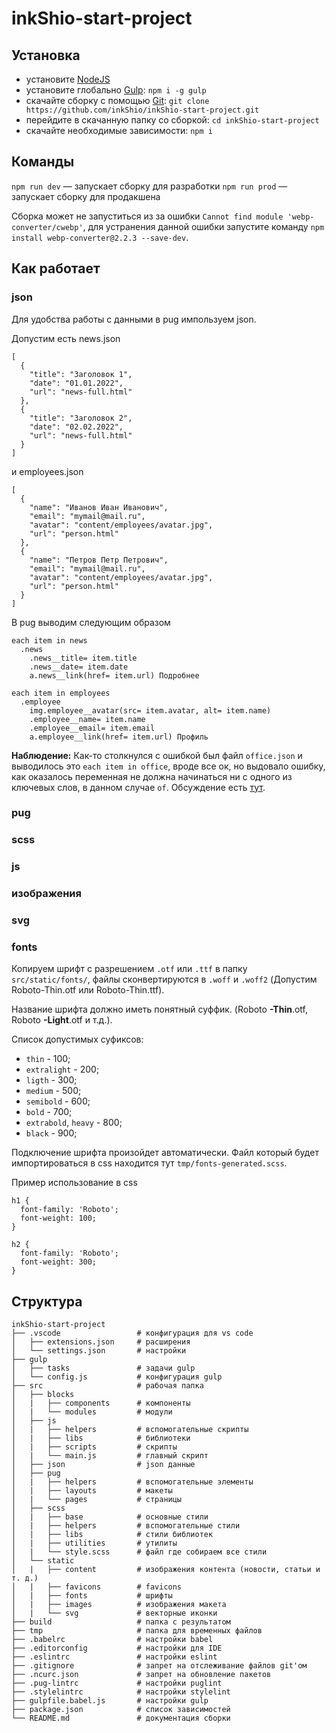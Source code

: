 # inkShio-start-project
## Установка
* установите [NodeJS](https://nodejs.org/en/)
* установите глобально [Gulp](https://gulpjs.com/): `npm i -g gulp`
* скачайте сборку с помощью [Git](https://git-scm.com/downloads): `git clone https://github.com/inkShio/inkShio-start-project.git`
* перейдите в скачанную папку со сборкой: `cd inkShio-start-project`
* скачайте необходимые зависимости: `npm i`
## Команды
`npm run dev` — запускает сборку для разработки
`npm run prod` — запускает сборку для продакшена

Сборка может не запуститься из за ошибки `Cannot find module 'webp-converter/cwebp'`, для устранения данной ошибки запустите команду `npm install webp-converter@2.2.3 --save-dev`.
## Как работает
### json
Для удобства работы с данными в pug импользуем json.

Допустим есть news.json
```
[
  {
    "title": "Заголовок 1",
    "date": "01.01.2022",
    "url": "news-full.html"
  },
  {
    "title": "Заголовок 2",
    "date": "02.02.2022",
    "url": "news-full.html"
  }
]
```
и employees.json
```
[
  {
    "name": "Иванов Иван Иванович",
    "email": "mymail@mail.ru",
    "avatar": "content/employees/avatar.jpg",
    "url": "person.html"
  },
  {
    "name": "Петров Петр Петрович",
    "email": "mymail@mail.ru",
    "avatar": "content/employees/avatar.jpg",
    "url": "person.html"
  }
]
```
В pug выводим следующим образом
```
each item in news
  .news
    .news__title= item.title
    .news__date= item.date
    a.news__link(href= item.url) Подробнее

each item in employees
  .employee
    img.employee__avatar(src= item.avatar, alt= item.name)
    .employee__name= item.name
    .employee__email= item.email
    a.employee__link(href= item.url) Профиль
```
**Наблюдение:** Как-то столкнулся с ошибкой был файл `office.json` и выводилось это `each item in office`, вроде все ок, но выдовало ошибку, как оказалось переменная не должна начинаться ни с одного из ключевых слов, в данном случае `of`. Обсуждение есть [тут](https://github.com/pugjs/pug/issues/3263).
### pug
### scss
### js
### изображения
### svg
### fonts
Копируем шрифт с разрешением `.otf` или `.ttf` в папку `src/static/fonts/`, файлы сконвертируются в `.woff` и `.woff2` (Допустим Roboto-Thin.otf или Roboto-Thin.ttf).

Название шрифта должно иметь понятный суффик. (Roboto **-Thin**.otf, Roboto **-Light**.otf и т.д.).

Список допустимых суфиксов:
* `thin` - 100;
* `extralight` - 200;
* `ligth` - 300;
* `medium` - 500;
* `semibold` - 600;
* `bold` - 700;
* `extrabold`, `heavy` - 800;
* `black` - 900;

Подключение шрифта произойдет автоматически. Файл который будет импортироваться в css находится тут `tmp/fonts-generated.scss`.

Пример использование в css
```
h1 { 
  font-family: 'Roboto';
  font-weight: 100;
}

h2 {
  font-family: 'Roboto';
  font-weight: 300;
}
```
## Структура
```
inkShio-start-project
├── .vscode                 # конфигурация для vs code
│   ├── extensions.json     # расширения
│   └── settings.json       # настройки
├── gulp
│   ├── tasks               # задачи gulp
│   └── config.js           # конфигурация gulp
├── src                     # рабочая папка
│   ├── blocks
│   |   ├── components      # компоненты
│   |   └── modules         # модули
│   ├── js
│   |   ├── helpers         # вспомогательные скрипты
│   |   ├── libs            # библиотеки
│   |   ├── scripts         # скрипты
│   |   └── main.js         # главный скрипт
│   ├── json                # json данные
│   ├── pug 
│   |   ├── helpers         # вспомогательные элементы
│   |   ├── layouts         # макеты
│   |   └── pages           # страницы
│   ├── scss
│   |   ├── base            # основные стили
│   |   ├── helpers         # вспомогательные стили
│   |   ├── libs            # стили библиотек
│   |   ├── utilities       # утилиты
│   |   └── style.scss      # файл где собираем все стили
│   └── static
│   |   ├── content         # изображения контента (новости, статьи и т. д.)
│   |   ├── favicons        # favicons
│   |   ├── fonts           # шрифты
│   |   ├── images          # изображения макета
│   |   └── svg             # векторные иконки
├── build                   # папка с результатом
├── tmp                     # папка для временных файлов
├── .babelrc                # настройки babel
├── .editorconfig           # настройки для IDE
├── .eslintrc               # настройки eslint
├── .gitignore              # запрет на отслеживание файлов git'ом
├── .ncurc.json             # запрет на обновление пакетов
├── .pug-lintrc             # настройки puglint
├── .stylelintrc            # настройки stylelint
├── gulpfile.babel.js       # настройки gulp
├── package.json            # список зависимостей
└── README.md               # документация сборки
```
